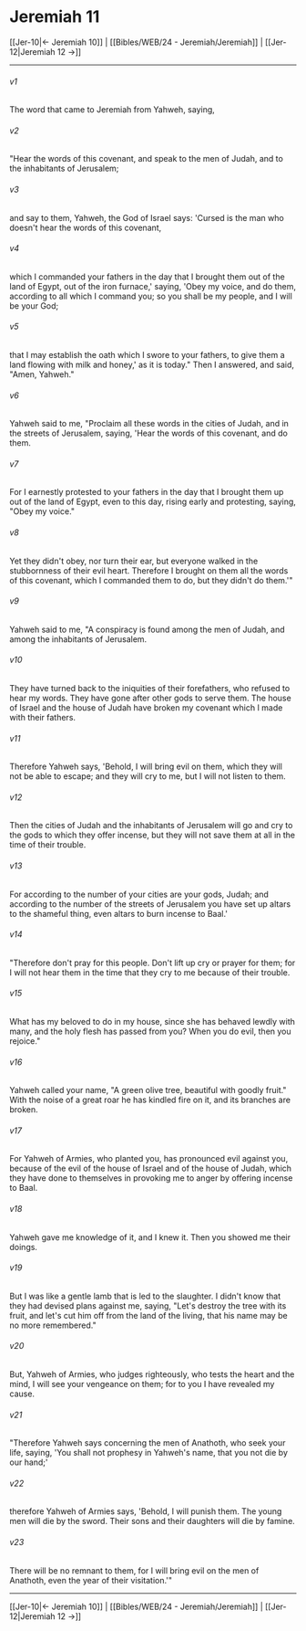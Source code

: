 # Jeremiah 11

[[Jer-10|← Jeremiah 10]] | [[Bibles/WEB/24 - Jeremiah/Jeremiah]] | [[Jer-12|Jeremiah 12 →]]
***



###### v1 
The word that came to Jeremiah from Yahweh, saying, 

###### v2 
"Hear the words of this covenant, and speak to the men of Judah, and to the inhabitants of Jerusalem; 

###### v3 
and say to them, Yahweh, the God of Israel says: 'Cursed is the man who doesn't hear the words of this covenant, 

###### v4 
which I commanded your fathers in the day that I brought them out of the land of Egypt, out of the iron furnace,' saying, 'Obey my voice, and do them, according to all which I command you; so you shall be my people, and I will be your God; 

###### v5 
that I may establish the oath which I swore to your fathers, to give them a land flowing with milk and honey,' as it is today." Then I answered, and said, "Amen, Yahweh." 

###### v6 
Yahweh said to me, "Proclaim all these words in the cities of Judah, and in the streets of Jerusalem, saying, 'Hear the words of this covenant, and do them. 

###### v7 
For I earnestly protested to your fathers in the day that I brought them up out of the land of Egypt, even to this day, rising early and protesting, saying, "Obey my voice." 

###### v8 
Yet they didn't obey, nor turn their ear, but everyone walked in the stubbornness of their evil heart. Therefore I brought on them all the words of this covenant, which I commanded them to do, but they didn't do them.'" 

###### v9 
Yahweh said to me, "A conspiracy is found among the men of Judah, and among the inhabitants of Jerusalem. 

###### v10 
They have turned back to the iniquities of their forefathers, who refused to hear my words. They have gone after other gods to serve them. The house of Israel and the house of Judah have broken my covenant which I made with their fathers. 

###### v11 
Therefore Yahweh says, 'Behold, I will bring evil on them, which they will not be able to escape; and they will cry to me, but I will not listen to them. 

###### v12 
Then the cities of Judah and the inhabitants of Jerusalem will go and cry to the gods to which they offer incense, but they will not save them at all in the time of their trouble. 

###### v13 
For according to the number of your cities are your gods, Judah; and according to the number of the streets of Jerusalem you have set up altars to the shameful thing, even altars to burn incense to Baal.' 

###### v14 
"Therefore don't pray for this people. Don't lift up cry or prayer for them; for I will not hear them in the time that they cry to me because of their trouble. 

###### v15 
What has my beloved to do in my house, since she has behaved lewdly with many, and the holy flesh has passed from you? When you do evil, then you rejoice." 

###### v16 
Yahweh called your name, "A green olive tree, beautiful with goodly fruit." With the noise of a great roar he has kindled fire on it, and its branches are broken. 

###### v17 
For Yahweh of Armies, who planted you, has pronounced evil against you, because of the evil of the house of Israel and of the house of Judah, which they have done to themselves in provoking me to anger by offering incense to Baal. 

###### v18 
Yahweh gave me knowledge of it, and I knew it. Then you showed me their doings. 

###### v19 
But I was like a gentle lamb that is led to the slaughter. I didn't know that they had devised plans against me, saying, "Let's destroy the tree with its fruit, and let's cut him off from the land of the living, that his name may be no more remembered." 

###### v20 
But, Yahweh of Armies, who judges righteously, who tests the heart and the mind, I will see your vengeance on them; for to you I have revealed my cause. 

###### v21 
"Therefore Yahweh says concerning the men of Anathoth, who seek your life, saying, 'You shall not prophesy in Yahweh's name, that you not die by our hand;' 

###### v22 
therefore Yahweh of Armies says, 'Behold, I will punish them. The young men will die by the sword. Their sons and their daughters will die by famine. 

###### v23 
There will be no remnant to them, for I will bring evil on the men of Anathoth, even the year of their visitation.'"

***
[[Jer-10|← Jeremiah 10]] | [[Bibles/WEB/24 - Jeremiah/Jeremiah]] | [[Jer-12|Jeremiah 12 →]]
